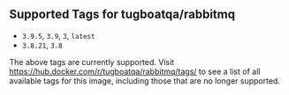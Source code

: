 ## Supported Tags for tugboatqa/rabbitmq

* `3.9.5`, `3.9`, `3`, `latest`
* `3.8.21`, `3.8`

The above tags are currently supported. Visit https://hub.docker.com/r/tugboatqa/rabbitmq/tags/ to see a list of all available tags for this image, including those that are no longer supported.
